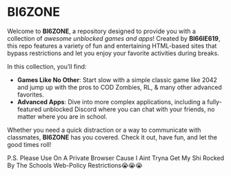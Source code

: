 # BI6ZONE

Welcome to **BI6ZONE**, a repository designed to provide you with a collection of *awesome unblocked games and apps*! Created by **BI66IE619**, this repo features a variety of fun and entertaining HTML-based sites that bypass restrictions and let you enjoy your favorite activities during breaks.

In this collection, you’ll find:

- **Games Like No Other**: Start slow with a simple classic game like 2042 and jump up with the pros to COD Zombies, RL, & many other advanced favorites.
- **Advanced Apps**: Dive into more complex applications, including a fully-featured unblocked Discord where you can chat with your friends, no matter where you are in school.

Whether you need a quick distraction or a way to communicate with classmates, **BI6ZONE** has you covered. Check it out, have fun, and let the good times roll!

P.S. Please Use On A Private Browser Cause I Aint Tryna Get My Shi Rocked By The Schools Web-Policy Restrictions😭😭😭
